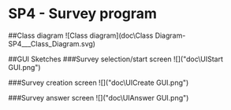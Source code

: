 # SP4 - Survey program

##Class diagram
![Class diagram](doc\Class Diagram-SP4___Class_Diagram.svg)

##GUI Sketches
###Survey selection/start screen
![]("doc\UIStart GUI.png")

###Survey creation screen
![]("doc\UICreate GUI.png")

###Survey answer screen
![]("doc\UIAnswer GUI.png")
